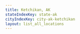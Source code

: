 ```yaml
---
title: Ketchikan, AK
stateIndexKey: state-ak
cityIndexKey: city-ak-ketchikan
layout: list_all_locations
---
```

